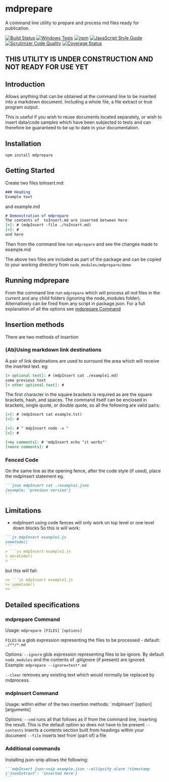 # mdprepare

A command line utility to prepare and process md files ready for publication.

[![Build Status](https://travis-ci.org/bkp7/mdprepare.svg?branch=master)](https://travis-ci.org/bkp7/mdprepare) [![Windows Tests](https://img.shields.io/appveyor/ci/bkp7/mdprepare/master.svg?label=Windows%20build)](https://ci.appveyor.com/project/bkp7/mdprepare) [![npm](https://img.shields.io/npm/v/npm.svg)](https://www.npmjs.com/package/@bkp7/mdprepare) [![JavaScript Style Guide](https://img.shields.io/badge/code_style-standard-brightgreen.svg)](https://standardjs.com) [![Scrutinizer Code Quality](https://scrutinizer-ci.com/g/bkp7/mdprepare/badges/quality-score.png?b=master)](https://scrutinizer-ci.com/g/bkp7/mdprepare/?branch=master) [![Coverage Status](https://coveralls.io/repos/github/bkp7/mdprepare/badge.svg?branch=master)](https://coveralls.io/github/bkp7/mdprepare?branch=master)

## THIS UTILITY IS UNDER CONSTRUCTION AND NOT READY FOR USE YET

## Introduction
Allows anything that can be obtained at the command line to be inserted into a markdown document. Including a whole file, a file extract or true program output.

This is useful if you wish to reuse documents located separately, or wish to insert data/code samples which have been subjected to tests and can therefore be guaranteed to be up to date in your documentation.

## Installation

`npm install mdprepare`

## Getting Started

Create two files
toInsert.md:
```markdown
### Heading
Example text
```

and example.md
```markdown
# Demonstration of mdprepare
The contents of  toInsert.md are inserted between here
[>]: # (mdpInsert -file ./toInsert.md)
[<]: #
and here
```

Then from the command line run `mdprepare` and see the changes made to example.md

The above two files are included as part of the package and can be copied to your working directory from `node_modules/mdprepare/demo`

## Running mdprepare

From the command line run `mdprepare` which will process all md files in the current and any child folders (ignoring the node_modules folder). Alternatively can be fired from any script in package.json. For a full explanation of all the options see [mdprepare Command](#mdprepare-command)

## Insertion methods

There are two methods of insertion

### (Ab)Using markdown link destinations

A pair of link destinations are used to surround the area which will receive the inserted text. eg:
````markdown
[> optional text]: # (mdpInsert cat ./example1.md)
some previous text
[< other optional text]: #
````
The first character in the square brackets is required as are the square brackets, hash, and spaces. The command itself can be enclosed in brackets, single quote, or double quote, so all the following are valid pairs:
````markdown
[>]: # (mdpInsert cat example.txt)
[<]: #

[>]: # " mdpInsert node -v "
[<]: #

[>my comments]: # 'mdpInsert echo "it works"'
[<more comments]: #
````

### Fenced Code

On the same line as the opening fence, after the code style (if used), place the mdpInsert statement eg.
````markdown
```json mdpInsert cat ./example1.json
{example: 'previous version'}
```
````

## Limitations

- mdpInsert using code fences will only work on top level or one level down blocks
So this is will work:
````md
```js mdpInsert example1.js
someCode()
```
> ```js mdpInsert example2.js
> moreCode()
> ```
````
but this will fail:
````md
>> ```js mdpInsert example1.js
>> someCode()
>> ```
````

## Detailed specifications

### mdprepare Command

Usage: `mdprepare [FILES] [options]`

`FILES` is a glob expression representing the files to be processed - default: `./**/*.md`

Options:
`--ignore` glob expression representing files to be ignore. By default `node_modules` and the contents of .gitignore (if present) are ignored. Example: `mdprepare --ignore=test*.md`

`--clear` removes any existing text which would normally be replaced by mdprocess.

### mdpInsert Command

Usage: within either of the two insertion methods: `mdpInsert' [option] [arguments]

Options:
`--cmd` runs all that follows as if from the command line, inserting the result. This is the default option so does not have to be present
`--contents` inserts a contents section built from headings within your document
`--file` inserts text from (part of) a file

### Additional commands

Installing json-snip allows the following:
````markdown
```mdpInsert json-snip example.json --ellipsify alarm !timestamp
{'JsonExtract': 'inserted here'}
```
````





